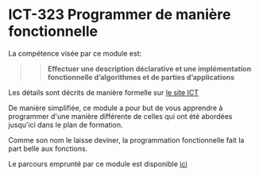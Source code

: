 # ICT-323 Programmer de manière fonctionnelle

La compétence visée par ce module est: 
>>**Effectuer une description déclarative et une implémentation fonctionnelle d’algorithmes et de parties d’applications**

Les détails sont décrits de manière formelle sur [le site ICT](https://www.modulbaukasten.ch/module/323/1/fr-FR?title=Programmer-de-mani%C3%A8re-fonctionnelle)

De manière simplifiée, ce module a pour but de vous apprendre à programmer d'une manière différente de celles qui ont été abordées jusqu'ici dans le plan de formation.

Comme son nom le laisse deviner, la programmation fonctionnelle fait la part belle aux fonctions.

<!-- TODO revoir/étoffer cette introduction -->

Le parcours emprunté par ce module est disponible [ici]()